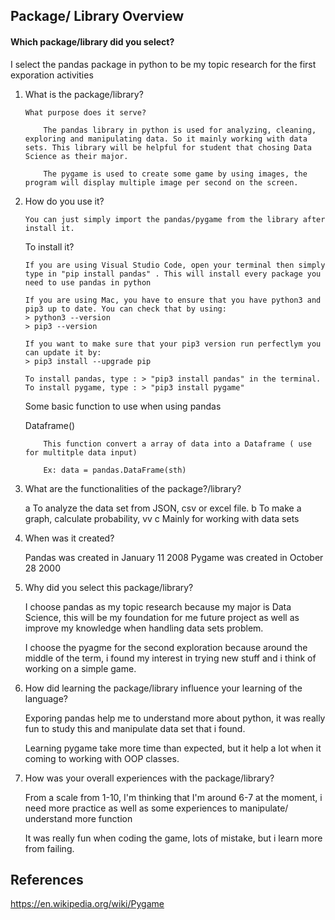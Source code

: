 ## Package/ Library Overview
#### Which package/library did you select?
I select the pandas package in python to be my topic research for the first exporation activities

1.  What is the package/library?

        What purpose does it serve?

            The pandas library in python is used for analyzing, cleaning, exploring and manipulating data. So it mainly working with data sets. This library will be helpful for student that chosing Data Science as their major.

            The pygame is used to create some game by using images, the program will display multiple image per second on the screen. 

2.  How do you use it?

        You can just simply import the pandas/pygame from the library after install it.

    To install it?

        If you are using Visual Studio Code, open your terminal then simply type in "pip install pandas" . This will install every package you need to use pandas in python

        If you are using Mac, you have to ensure that you have python3 and pip3 up to date. You can check that by using:
        > python3 --version
        > pip3 --version

        If you want to make sure that your pip3 version run perfectlym you can update it by:
        > pip3 install --upgrade pip
    
        To install pandas, type : > "pip3 install pandas" in the terminal. 
        To install pygame, type : > "pip3 install pygame"
    
    Some basic function to use when using pandas

    Dataframe()

            This function convert a array of data into a Dataframe ( use for multitple data input)

            Ex: data = pandas.DataFrame(sth)

        
        
3.  What are the functionalities of the package?/library?

    a  To analyze the data set from JSON, csv or excel file. 
    b  To make a graph, calculate probability, vv
    c  Mainly for working with data sets

4.  When was it created?

    Pandas was created in January 11 2008
    Pygame was created in October 28 2000

5.  Why did you select this package/library?

    I choose pandas as my topic research because my major is Data Science, this will be my foundation for me future project as well as improve my knowledge when handling data sets problem.

    I choose the pyagme for the second exploration because around the middle of the term, i found my interest in trying new stuff and i think of working on a simple game.

6.  How did learning the package/library influence your learning of the language?

    Exporing pandas help me to understand more about python, it was really fun to study this and manipulate data set that i found.

    Learning pygame take more time than expected, but it help a lot when it coming to working with OOP classes.


7.  How was your overall experiences with the package/library?

    From a scale from 1-10, I'm thinking that I'm around 6-7 at the moment, i need more practice as well as some experiences to manipulate/ understand more function

    It was really fun when coding the game, lots of mistake, but i learn more from failing. 

## References
https://en.wikipedia.org/wiki/Pygame

